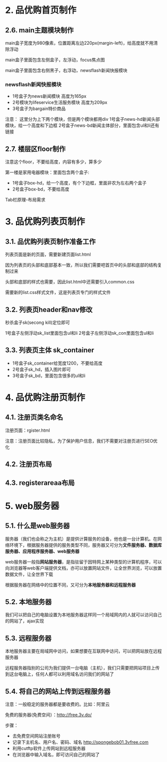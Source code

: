 # 2. 品优购首页制作
## 2.6. main主题模块制作
main盒子宽度为980像素，位置距离左边220px(margin-left)，给高度就不用清除浮动

main盒子里面包含左侧盒子，左浮动，focus焦点图

main盒子里面包含右侧黑子，右浮动，newsflash新闻快报模块

### newsflash新闻快报模块
- 1号盒子为news新闻模块 高度为165px
- 2号模块为lifeservice生活服务模块 高度为209px
- 3号盒子为bargain特价商品

注意：
这里分为上下两个模块，但是两个模块都用div
1号盒子news-hd新闻头部模块，给一个高度和下边框
2号盒子news-bd新闻主体部分，里面包含ul和li还有链接



## 2.7. 楼层区floor制作
注意这个floor，不要给高度，内容有多少，算多少

第一楼是家用电器模块：里面包含两个盒子:
- 1号盒子box-hd，给一个高度，有个下边框，里面非农为左右两个盒子
- 2号盒子box-bd，不要给高度

Tab栏原理-布局需求



# 3. 品优购列表页制作
## 3.1. 品优购列表页制作准备工作
列表页面是新的页面，需要新建页面list.html

因为列表页的头部和底部基本一致，所以我们需要吧首页中的头部和底部的结构复制过来

头部和底部的样式也需要，因此list.html中还需要引入common.css

需要新的list.css样式文件，这是列表页专门的样式文件


## 3.2. 列表页header和nav修改

秒杀盒子sk(secong kill)定位即可

1号盒子左侧浮动sk_list里面包含ul和li
2号盒子左侧浮动sk_con里面包含ul和li


## 3.3. 列表页主体 sk_container

- 1号盒子sk_container给宽度1200，不要给高度
- 2号盒子sk_hd，插入图片即可
- 3号盒子sk_bd，里面包含很多的ul和li



# 4. 品优购注册页制作
## 4.1. 注册页类名命名

注册页面：rgister.html

注意：注册页面比较隐私，为了保护用户信息，我们不需要对注册页进行SEO优化


## 4.2. 注册页布局


## 4.3. registerareaa布局


# 5. web服务器
## 5.1. 什么是web服务器
服务器（我们也会称之为主机）是提供计算服务的设备，他也是一台计算机。在网络环境下，根据服务器提供的服务类型不同，服务器又可分为**文件服务器、数据库服务器、应用程序服务器、web服务器**

web服务器一般指**网站服务器**，是指驻留于因特网上某种类型的计算机程序，可以向浏览器等web客户端提供文档，亦可以放置网站文件，让全世界浏览，可以放置数据文件，让全世界下载

根据服务器在网络中的位置不同，又可分为**本地服务器和远程服务器**



## 5.2. 本地服务器
我们可以把自己的电脑设置为本地服务器这样同一个局域网内的人就可以访问自己的网站了，ajax实现


## 5.3. 远程服务器
本地服务器主要在局域网中访问，如果想要在互联网中访问，可以把网站放在远程服务器

远程服务器指别的公司为我们提供一台电脑（主机），我们只需要把网站项目上传到这台电脑上，任何人都可以利用域名访问我们的网站了

## 5.4. 将自己的网站上传到远程服务器
注意：一般稳定的服务器都是要收费的。比如：阿里云

免费的服务器(免费空间）：http://free.3v.do/

步骤：
- 去免费空间网站注册账号
- 记录下主机名、用户名、密码、域名
http://spongebob01.3vfree.com
- 利用cutftp软件上传网站到远程服务器
- 在浏览器中输入域名，即可访问自己的网站了



